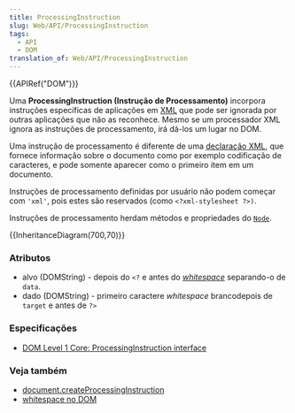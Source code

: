 ```yaml
---
title: ProcessingInstruction
slug: Web/API/ProcessingInstruction
tags:
  - API
  - DOM
translation_of: Web/API/ProcessingInstruction
---
```

{{APIRef("DOM")}}

Uma **ProcessingInstruction (Instrução de Processamento)** incorpora instruções específicas de aplicações em [XML](/pt-BR/docs/XML_introduction) que pode ser ignorada por outras aplicações que não as reconhece. Mesmo se um processador XML ignora as instruções de processamento, irá dá-los um lugar no DOM.

Uma instrução de processamento é diferente de uma [declaração XML](/pt-BR/docs/XML/XML_Declaration), que fornece informação sobre o documento como por exemplo codificação de caracteres, e pode somente aparecer como o primeiro item em um documento.

Instruções de processamento definidas por usuário não podem começar com `'xml'`, pois estes são reservados (como `<?xml-stylesheet ?>)`.

Instruções de processamento herdam métodos e propriedades do [`Node`](/pt-BR/docs/Web/API/Node).

{{InheritanceDiagram(700,70)}}

### Atributos

- alvo (DOMString) - depois do `<?` e antes do _[whitespace](/pt-BR/docs/Web/API/Document_Object_Model/Whitespace_in_the_DOM)_ separando-o de `data`.
- dado (DOMString) - primeiro caractere _whitespace_ brancodepois de `target` e antes de `?>`

### Especificações

- [DOM Level 1 Core: ProcessingInstruction interface](https://www.w3.org/TR/REC-DOM-Level-1/level-one-core.html#ID-1004215813)

### Veja também

- [document.createProcessingInstruction](/en/DOM/document.createProcessingInstruction)
- [whitespace no DOM](/pt-BR/docs/Web/API/Document_Object_Model/Whitespace_in_the_DOM)
